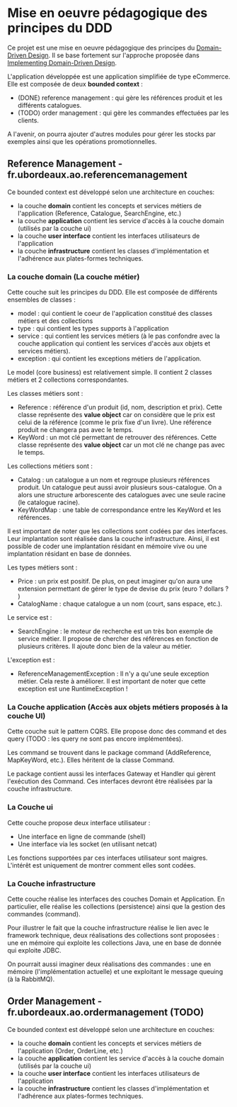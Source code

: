 # Mise en oeuvre pédagogique des principes du DDD 

Ce projet est une mise en oeuvre pédagogique des principes du [Domain-Driven Design](https://www.amazon.fr/Domain-Driven-Design-Tackling-Complexity-Software/dp/0321125215/ref=pd_sim_14_6?_encoding=UTF8&psc=1&refRID=XWYJW2DSTZ6FM9AYQV3D). Il se base fortement sur l'approche proposée dans [Implementing Domain-Driven Design](https://www.amazon.fr/Implementing-Domain-Driven-Design-Vaughn-Vernon/dp/0321834577/ref=pd_sim_14_1?_encoding=UTF8&psc=1&refRID=779WNDEZ9PV9Y8X8JYMN).

L'application développée est une application simplifiée de type eCommerce. Elle est composée de deux **bounded context** :

* (DONE) reference management : qui gère les références produit et les différents catalogues.
* (TODO) order management : qui gère les commandes effectuées par les clients.

A l'avenir, on pourra ajouter d'autres modules pour gérer les stocks par exemples ainsi que les opérations promotionnelles.

## Reference Management - fr.ubordeaux.ao.referencemanagement

Ce bounded context est développé selon une architecture en couches:

* la couche **domain** contient les concepts et services métiers de l'application (Reference, Catalogue, SearchEngine, etc.)
* la couche **application** contient les service d'accès à la couche domain (utilisés par la couche ui)
* la couche **user interface** contient les interfaces utilisateurs de l'application
* la couche **infrastructure** contient les classes d'implémentation et l'adhérence aux plates-formes techniques.

### La couche domain (La couche métier)

Cette couche suit les principes du DDD. Elle est composée de différents ensembles de classes :

* model : qui contient le coeur de l'application constitué des classes métiers et des collections
* type : qui contient les types supports à l'application
* service : qui contient les services métiers (à le pas confondre avec la couche application qui contient les services d'accès aux objets et services métiers).
* exception : qui contient les exceptions métiers de l'application.

Le model (core business) est relativement simple. Il contient 2 classes métiers et 2 collections correspondantes.

Les classes métiers sont :

* Reference : référence d'un produit (id, nom, description et prix). Cette classe représente des **value object** car on considère que le prix est celui de la référence (comme le prix fixe d'un livre). Une référence produit ne changera pas avec le temps.
* KeyWord : un mot clé permettant de retrouver des références. Cette classe représente des **value object** car un mot clé ne change pas avec le temps.

Les collections métiers sont :

* Catalog : un catalogue a un nom et regroupe plusieurs références produit. Un catalogue peut aussi avoir plusieurs sous-catalogue. On a alors une structure arborescente des catalogues avec une seule racine (le catalogue racine).
* KeyWordMap : une table de correspondance entre les KeyWord et les références.

Il est important de noter que les collections sont codées par des interfaces. Leur implantation sont réalisée dans la couche infrastructure. Ainsi, il est possible de coder une implantation résidant en mémoire vive ou une implantation résidant en base de données.

Les types métiers sont :

* Price : un prix est positif. De plus, on peut imaginer qu'on aura une extension permettant de gérer le type de devise du prix (euro ? dollars ? )
* CatalogName : chaque catalogue a un nom (court, sans espace, etc.).

Le service est :

* SearchEngine : le moteur de recherche est un très bon exemple de service métier. Il propose de chercher des références en fonction de plusieurs critères. Il ajoute donc bien de la valeur au métier.

L'exception est :

* ReferenceManagementException : Il n'y a qu'une seule exception métier. Cela reste à améliorer. Il est important de noter que cette exception est une RuntimeException !

### La Couche application (Accès aux objets métiers proposés à la couche UI)

Cette couche suit le pattern CQRS. Elle propose donc des command et des query (TODO : les query ne sont pas encore implémentées).

Les command se trouvent dans le package command (AddReference, MapKeyWord, etc.). Elles héritent de la classe Command.

Le package contient aussi les interfaces Gateway et Handler qui gèrent l'exécution des Command. Ces interfaces devront être réalisées par la couche infrastructure.

### La Couche ui

Cette couche propose deux interface utilisateur :

* Une interface en ligne de commande (shell)
* Une interface via les socket (en utilisant netcat)

Les fonctions supportées par ces interfaces utilisateur sont maigres. L'intérêt est uniquement de montrer comment elles sont codées.

### La Couche infrastructure

Cette couche réalise les interfaces des couches Domain et Application. En particulier, elle réalise les collections (persistence) ainsi que la gestion des commandes (command).

Pour illustrer le fait que la couche infrastructure réalise le lien avec le framework technique, deux réalisations des collections sont proposées : une en mémoire qui exploite les collections Java, une en base de donnée qui exploite JDBC.

On pourrait aussi imaginer deux réalisations des commandes : une en mémoire (l'implémentation actuelle) et une exploitant le message queuing (à la RabbitMQ).

## Order Management - fr.ubordeaux.ao.ordermanagement (TODO)

Ce bounded context est développé selon une architecture en couches:

* la couche **domain** contient les concepts et services métiers de l'application (Order, OrderLine, etc.)
* la couche **application** contient les service d'accès à la couche domain (utilisés par la couche ui)
* la couche **user interface** contient les interfaces utilisateurs de l'application
* la couche **infrastructure** contient les classes d'implémentation et l'adhérence aux plates-formes techniques.

